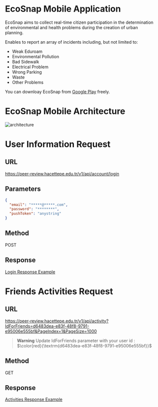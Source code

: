 # EcoSnap Mobile Application 

EcoSnap aims to collect real-time citizen participation in the determination of environmental and health problems during the creation of urban planning.

Enables to report an array of incidents including, but not limited to:
- Weak Eduroam
- Environmental Pollution
- Bad Sidewalk
- Electrical Problem
- Wrong Parking
- Waste
- Other Problems

You can downloay EcoSnap from [Google Play](https://play.google.com/store/apps/details?id=com.ecosnap.app) freely.

# EcoSnap Mobile Architecture 

![architecture](https://github.com/ilyascokan/EcoSnap/blob/main/Architecture.jpg)

# User Information Request
##  URL
https://peer-review.hacettepe.edu.tr/v1/api/account/login
##  Parameters
```json
{
  "email": "*****@*****.com",
  "password": "********",
  "pushToken": "anystring"
}
```
##  Method
POST
##  Response
[Login Response Example](https://raw.githubusercontent.com/ilyascokan/EcoSnap/main/1%20LoginResponse.json)

# Friends Activities Request
##  URL
https://peer-review.hacettepe.edu.tr/v1/api/activity?IdForFriends=d6483dea-e83f-48f8-9791-e95006e555bf&PageIndex=1&PageSize=1000
> __Warning__
Update IdForFriends parameter with your user id : $\color{red}{\textrm{d6483dea-e83f-48f8-9791-e95006e555bf}}$
##  Method
GET
##  Response
[Activities Response Example](https://raw.githubusercontent.com/ilyascokan/EcoSnap/main/3%20ActivitesResponse.json)

